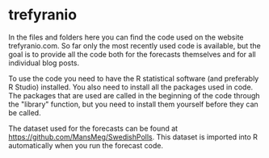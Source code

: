 trefyranio
==========
In the files and folders here you can find the code used on the website trefyranio.com. So far only the most recently used code is available, but the goal is to provide all the code both for the forecasts themselves and for all individual blog posts.

To use the code you need to have the R statistical software (and preferably R Studio) installed. You also need to install all the packages used in code. The packages that are used are called in the beginning of the code through the "library" function, but you need to install them yourself before they can be called.

The dataset used for the forecasts can be found at https://github.com/MansMeg/SwedishPolls. This dataset is imported into R automatically when you run the forecast code.

